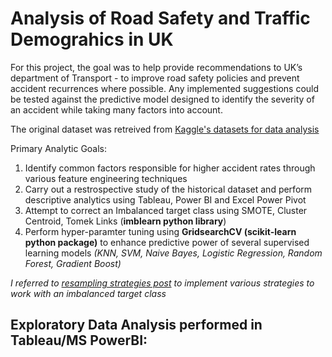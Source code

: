 # Analysis of Road Safety and Traffic Demograhics in UK

For this project, the goal was to help provide recommendations to UK’s department of Transport - to improve road safety policies and prevent accident recurrences where possible. Any implemented suggestions could be tested against the predictive model designed to identify the severity of an accident while taking many factors into account. 

The original dataset was retreived from [Kaggle's datasets for data analysis](https://www.kaggle.com/tsiaras/uk-road-safety-accidents-and-vehicles#Accident_Information.csv) 

Primary Analytic Goals: 
1. Identify common factors responsible for higher accident rates through various feature engineering techniques
2. Carry out a restrospective study of the historical dataset and perform descriptive analytics using Tableau, Power BI and Excel Power Pivot
3. Attempt to correct an Imbalanced target class using SMOTE, Cluster Centroid, Tomek Links (**imblearn python library**)
4. Perform hyper-paramter tuning using **GridsearchCV (scikit-learn python package)** to enhance predictive power of several supervised learning models *(KNN, SVM, Naive Bayes, Logistic Regression, Random Forest, Gradient Boost)*

*I referred to [resampling strategies post](https://www.kaggle.com/rafjaa/resampling-strategies-for-imbalanced-datasets) to implement various strategies to work with an imbalanced target class*

## Exploratory Data Analysis performed in Tableau/MS PowerBI:
